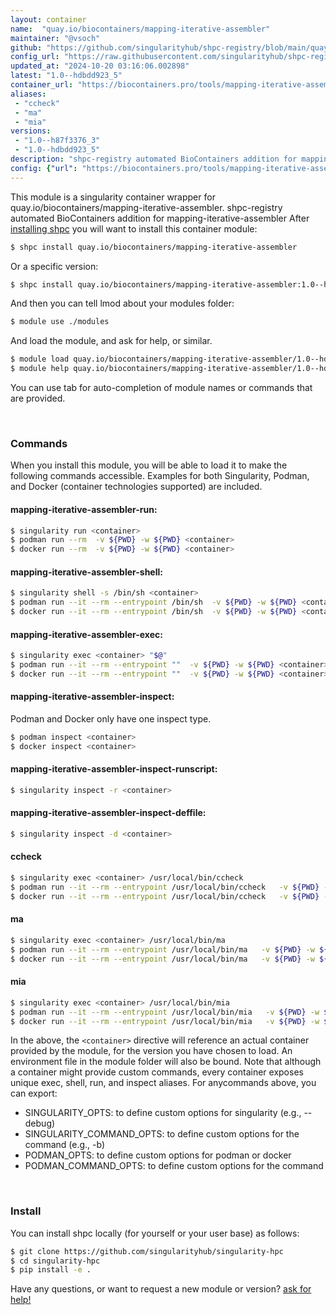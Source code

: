 ```yaml
---
layout: container
name:  "quay.io/biocontainers/mapping-iterative-assembler"
maintainer: "@vsoch"
github: "https://github.com/singularityhub/shpc-registry/blob/main/quay.io/biocontainers/mapping-iterative-assembler/container.yaml"
config_url: "https://raw.githubusercontent.com/singularityhub/shpc-registry/main/quay.io/biocontainers/mapping-iterative-assembler/container.yaml"
updated_at: "2024-10-20 03:16:06.002898"
latest: "1.0--hdbdd923_5"
container_url: "https://biocontainers.pro/tools/mapping-iterative-assembler"
aliases:
 - "ccheck"
 - "ma"
 - "mia"
versions:
 - "1.0--h87f3376_3"
 - "1.0--hdbdd923_5"
description: "shpc-registry automated BioContainers addition for mapping-iterative-assembler"
config: {"url": "https://biocontainers.pro/tools/mapping-iterative-assembler", "maintainer": "@vsoch", "description": "shpc-registry automated BioContainers addition for mapping-iterative-assembler", "latest": {"1.0--hdbdd923_5": "sha256:81c1dce388e8fd29641cd5a45f2ee13f1faec8f25f589257a260571323e4c1b1"}, "tags": {"1.0--h87f3376_3": "sha256:6651ca06c2ca4c2e5edcbffc92080608f263013205e713f0fd5b0b49ea42edc6", "1.0--hdbdd923_5": "sha256:81c1dce388e8fd29641cd5a45f2ee13f1faec8f25f589257a260571323e4c1b1"}, "docker": "quay.io/biocontainers/mapping-iterative-assembler", "aliases": {"ccheck": "/usr/local/bin/ccheck", "ma": "/usr/local/bin/ma", "mia": "/usr/local/bin/mia"}}
---
```


This module is a singularity container wrapper for quay.io/biocontainers/mapping-iterative-assembler.
shpc-registry automated BioContainers addition for mapping-iterative-assembler
After [installing shpc](#install) you will want to install this container module:


```bash
$ shpc install quay.io/biocontainers/mapping-iterative-assembler
```

Or a specific version:

```bash
$ shpc install quay.io/biocontainers/mapping-iterative-assembler:1.0--hdbdd923_5
```

And then you can tell lmod about your modules folder:

```bash
$ module use ./modules
```

And load the module, and ask for help, or similar.

```bash
$ module load quay.io/biocontainers/mapping-iterative-assembler/1.0--hdbdd923_5
$ module help quay.io/biocontainers/mapping-iterative-assembler/1.0--hdbdd923_5
```

You can use tab for auto-completion of module names or commands that are provided.

<br>

### Commands

When you install this module, you will be able to load it to make the following commands accessible.
Examples for both Singularity, Podman, and Docker (container technologies supported) are included.

#### mapping-iterative-assembler-run:

```bash
$ singularity run <container>
$ podman run --rm  -v ${PWD} -w ${PWD} <container>
$ docker run --rm  -v ${PWD} -w ${PWD} <container>
```

#### mapping-iterative-assembler-shell:

```bash
$ singularity shell -s /bin/sh <container>
$ podman run --it --rm --entrypoint /bin/sh  -v ${PWD} -w ${PWD} <container>
$ docker run --it --rm --entrypoint /bin/sh  -v ${PWD} -w ${PWD} <container>
```

#### mapping-iterative-assembler-exec:

```bash
$ singularity exec <container> "$@"
$ podman run --it --rm --entrypoint ""  -v ${PWD} -w ${PWD} <container> "$@"
$ docker run --it --rm --entrypoint ""  -v ${PWD} -w ${PWD} <container> "$@"
```

#### mapping-iterative-assembler-inspect:

Podman and Docker only have one inspect type.

```bash
$ podman inspect <container>
$ docker inspect <container>
```

#### mapping-iterative-assembler-inspect-runscript:

```bash
$ singularity inspect -r <container>
```

#### mapping-iterative-assembler-inspect-deffile:

```bash
$ singularity inspect -d <container>
```


#### ccheck

```bash
$ singularity exec <container> /usr/local/bin/ccheck
$ podman run --it --rm --entrypoint /usr/local/bin/ccheck   -v ${PWD} -w ${PWD} <container> -c " $@"
$ docker run --it --rm --entrypoint /usr/local/bin/ccheck   -v ${PWD} -w ${PWD} <container> -c " $@"
```


#### ma

```bash
$ singularity exec <container> /usr/local/bin/ma
$ podman run --it --rm --entrypoint /usr/local/bin/ma   -v ${PWD} -w ${PWD} <container> -c " $@"
$ docker run --it --rm --entrypoint /usr/local/bin/ma   -v ${PWD} -w ${PWD} <container> -c " $@"
```


#### mia

```bash
$ singularity exec <container> /usr/local/bin/mia
$ podman run --it --rm --entrypoint /usr/local/bin/mia   -v ${PWD} -w ${PWD} <container> -c " $@"
$ docker run --it --rm --entrypoint /usr/local/bin/mia   -v ${PWD} -w ${PWD} <container> -c " $@"
```



In the above, the `<container>` directive will reference an actual container provided
by the module, for the version you have chosen to load. An environment file in the
module folder will also be bound. Note that although a container
might provide custom commands, every container exposes unique exec, shell, run, and
inspect aliases. For anycommands above, you can export:

 - SINGULARITY_OPTS: to define custom options for singularity (e.g., --debug)
 - SINGULARITY_COMMAND_OPTS: to define custom options for the command (e.g., -b)
 - PODMAN_OPTS: to define custom options for podman or docker
 - PODMAN_COMMAND_OPTS: to define custom options for the command

<br>

### Install

You can install shpc locally (for yourself or your user base) as follows:

```bash
$ git clone https://github.com/singularityhub/singularity-hpc
$ cd singularity-hpc
$ pip install -e .
```

Have any questions, or want to request a new module or version? [ask for help!](https://github.com/singularityhub/singularity-hpc/issues)